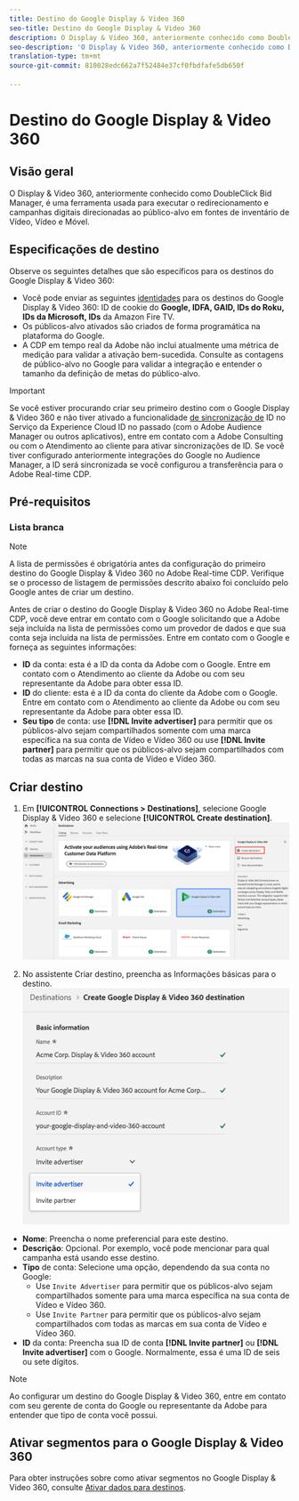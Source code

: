 ```yaml
---
title: Destino do Google Display & Video 360
seo-title: Destino do Google Display & Video 360
description: O Display & Video 360, anteriormente conhecido como DoubleClick Bid Manager, é uma ferramenta usada para executar o redirecionamento e campanhas digitais direcionadas ao público-alvo em fontes de inventário de Vídeo, Vídeo e Móvel.
seo-description: 'O Display & Video 360, anteriormente conhecido como DoubleClick Bid Manager, é uma ferramenta usada para executar o redirecionamento e campanhas digitais direcionadas ao público-alvo em fontes de inventário de Vídeo, Vídeo e Móvel. '
translation-type: tm+mt
source-git-commit: 810028edc662a7f52484e37cf0fbdfafe5db650f

---
```



# Destino do Google Display &amp; Video 360

## Visão geral

O Display &amp; Video 360, anteriormente conhecido como DoubleClick Bid Manager, é uma ferramenta usada para executar o redirecionamento e campanhas digitais direcionadas ao público-alvo em fontes de inventário de Vídeo, Vídeo e Móvel.

## Especificações de destino

Observe os seguintes detalhes que são específicos para os destinos do Google Display &amp; Video 360:

* Você pode enviar as seguintes [identidades](https://www.adobe.io/apis/experienceplatform/home/profile-identity-segmentation/profile-identity-segmentation-services.html#!api-specification/markdown/narrative/technical_overview/identity_namespace_overview/identity_namespace_overview.md) para os destinos do Google Display &amp; Video 360: ID de cookie do **Google, IDFA, GAID, IDs do Roku, IDs da Microsoft, IDs** da Amazon Fire TV.
* Os públicos-alvo ativados são criados de forma programática na plataforma do Google.
* A CDP em tempo real da Adobe não inclui atualmente uma métrica de medição para validar a ativação bem-sucedida. Consulte as contagens de público-alvo no Google para validar a integração e entender o tamanho da definição de metas do público-alvo.

>[!IMPORTANT]
>
>Se você estiver procurando criar seu primeiro destino com o Google Display &amp; Video 360 e não tiver ativado a funcionalidade [de sincronização de](https://docs.adobe.com/content/help/en/id-service/using/id-service-api/methods/idsync.html) ID no Serviço da Experience Cloud ID no passado (com o Adobe Audience Manager ou outros aplicativos), entre em contato com a Adobe Consulting ou com o Atendimento ao cliente para ativar sincronizações de ID. Se você tiver configurado anteriormente integrações do Google no Audience Manager, a ID será sincronizada se você configurou a transferência para o Adobe Real-time CDP.

## Pré-requisitos

### Lista branca

>[!NOTE]
>
>A lista de permissões é obrigatória antes da configuração do primeiro destino do Google Display &amp; Video 360 no Adobe Real-time CDP. Verifique se o processo de listagem de permissões descrito abaixo foi concluído pelo Google antes de criar um destino.

Antes de criar o destino do Google Display &amp; Video 360 no Adobe Real-time CDP, você deve entrar em contato com o Google solicitando que a Adobe seja incluída na lista de permissões como um provedor de dados e que sua conta seja incluída na lista de permissões. Entre em contato com o Google e forneça as seguintes informações:

* **ID** da conta: esta é a ID da conta da Adobe com o Google. Entre em contato com o Atendimento ao cliente da Adobe ou com seu representante da Adobe para obter essa ID.
* **ID** do cliente: esta é a ID da conta do cliente da Adobe com o Google. Entre em contato com o Atendimento ao cliente da Adobe ou com seu representante da Adobe para obter essa ID.
* **Seu tipo** de conta: use **[!DNL Invite advertiser]** para permitir que os públicos-alvo sejam compartilhados somente com uma marca específica na sua conta de Vídeo e Vídeo 360 ou use **[!DNL Invite partner]** para permitir que os públicos-alvo sejam compartilhados com todas as marcas na sua conta de Vídeo e Vídeo 360.

## Criar destino

1. Em **[!UICONTROL Connections > Destinations]**, selecione Google Display &amp; Video 360 e selecione **[!UICONTROL Create destination]**.
   ![Destino do Connect Google Display &amp; Video 360](/help/rtcdp/destinations/assets/google-dv360-destination.png)

2. No assistente Criar destino, preencha as Informações básicas para o destino.
   ![Informações básicas sobre o Google Display &amp; Video 360](/help/rtcdp/destinations/assets/google-dv360-basic-information.png)
* **Nome**: Preencha o nome preferencial para este destino.
* **Descrição**: Opcional. Por exemplo, você pode mencionar para qual campanha está usando esse destino.
* **Tipo** de conta: Selecione uma opção, dependendo da sua conta no Google:
   * Use `Invite Advertiser` para permitir que os públicos-alvo sejam compartilhados somente para uma marca específica na sua conta de Vídeo e Vídeo 360.
   * Use `Invite Partner` para permitir que os públicos-alvo sejam compartilhados com todas as marcas em sua conta de Vídeo e Vídeo 360.
* **ID** da conta: Preencha sua ID de conta **[!DNL Invite partner]** ou **[!DNL Invite advertiser]** com o Google. Normalmente, essa é uma ID de seis ou sete dígitos.

>[!NOTE]
>
>Ao configurar um destino do Google Display &amp; Video 360, entre em contato com seu gerente de conta do Google ou representante da Adobe para entender que tipo de conta você possui.

## Ativar segmentos para o Google Display &amp; Video 360

Para obter instruções sobre como ativar segmentos no Google Display &amp; Video 360, consulte [Ativar dados para destinos](/help/rtcdp/destinations/activate-destinations.md).